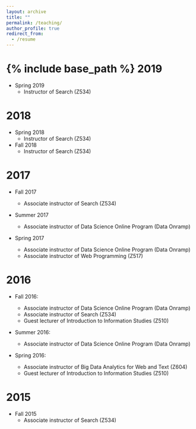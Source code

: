 ```yaml
---
layout: archive
title: ""
permalink: /teaching/
author_profile: true
redirect_from:
  - /resume
---
```


{% include base_path %}
2019
======
* Spring 2019
  * Instructor of Search (Z534)

2018
======
* Spring 2018
  * Instructor of Search (Z534)
* Fall 2018
  * Instructor of Search (Z534)

2017 
======
* Fall 2017
  * Associate instructor of Search (Z534)
* Summer 2017
  * Associate instructor of Data Science Online Program (Data Onramp)

* Spring 2017
  * Associate instructor of Data Science Online Program (Data Onramp)
  * Associate instructor of Web Programming (Z517)

2016
======
* Fall 2016:  
  * Associate instructor of Data Science Online Program (Data Onramp)
  * Associate instructor of Search (Z534)
  * Guest lecturer of Introduction to Information Studies (Z510)

* Summer 2016:  
  * Associate instructor of Data Science Online Program (Data Onramp)

* Spring 2016:
  * Associate instructor of Big Data Analytics for Web and Text (Z604)
  * Guest lecturer of Introduction to Information Studies (Z510)
  
2015
====== 
* Fall 2015
  * Associate instructor of Search (Z534)
